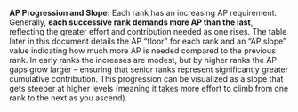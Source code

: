 **AP Progression and Slope:** Each rank has an increasing AP requirement. Generally, **each successive rank demands more AP than the last**, reflecting the greater effort and contribution needed as one rises. The table later in this document details the AP “floor” for each rank and an “AP slope” value indicating how much more AP is needed compared to the previous rank. In early ranks the increases are modest, but by higher ranks the AP gaps grow larger – ensuring that senior ranks represent significantly greater cumulative contribution. This progression can be visualized as a slope that gets steeper at higher levels (meaning it takes more effort to climb from one rank to the next as you ascend).